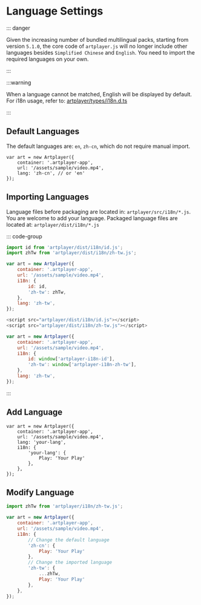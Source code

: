 # Language Settings

::: danger

Given the increasing number of bundled multilingual packs, starting from version `5.1.0`, the core code of `artplayer.js` will no longer include other languages besides `Simplified Chinese` and `English`. You need to import the required languages on your own.

:::

:::warning 

When a language cannot be matched, English will be displayed by default. For i18n usage, refer to: [artplayer/types/i18n.d.ts](https://github.com/zhw2590582/ArtPlayer/blob/master/packages/artplayer/types/i18n.d.ts)

:::

## Default Languages

The default languages are: `en`, `zh-cn`, which do not require manual import.

```js{4}
var art = new Artplayer({
    container: '.artplayer-app',
    url: '/assets/sample/video.mp4',
    lang: 'zh-cn', // or 'en'
});
```

## Importing Languages

Language files before packaging are located in: `artplayer/src/i18n/*.js`. You are welcome to add your language.
Packaged language files are located at: `artplayer/dist/i18n/*.js`

::: code-group

```js [import]
import id from 'artplayer/dist/i18n/id.js';
import zhTw from 'artplayer/dist/i18n/zh-tw.js';

var art = new Artplayer({
    container: '.artplayer-app',
    url: '/assets/sample/video.mp4',
    i18n: { 
        id: id,
        'zh-tw': zhTw,
    },
    lang: 'zh-tw',
});
```

```js [script]
<script src="artplayer/dist/i18n/id.js"></script>
<script src="artplayer/dist/i18n/zh-tw.js"></script>

var art = new Artplayer({
    container: '.artplayer-app',
    url: '/assets/sample/video.mp4',
    i18n: { 
        id: window['artplayer-i18n-id'],
        'zh-tw': window['artplayer-i18n-zh-tw'],
    },
    lang: 'zh-tw',
});
```

:::
## Add Language

```js{4-9}
var art = new Artplayer({
    container: '.artplayer-app',
    url: '/assets/sample/video.mp4',
    lang: 'your-lang',
    i18n: {
        'your-lang': {
            Play: 'Your Play'
        },
    },
});
```

## Modify Language

```js
import zhTw from 'artplayer/i18n/zh-tw.js';

var art = new Artplayer({
    container: '.artplayer-app',
    url: '/assets/sample/video.mp4',
    i18n: {
        // Change the default language
        'zh-cn': {
            Play: 'Your Play'
        },
        // Change the imported language
        'zh-tw': {
            ...zhTw,
            Play: 'Your Play'
        },
    },
});
```
